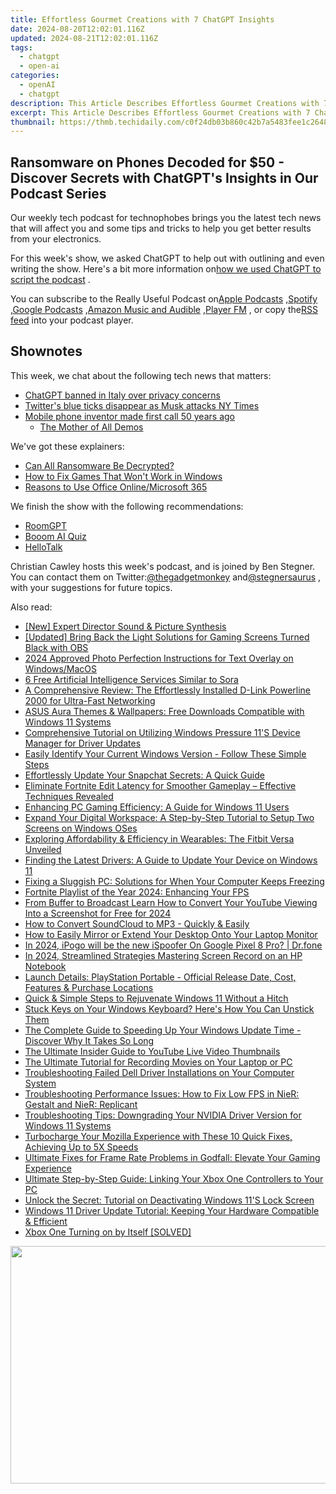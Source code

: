 ```yaml
---
title: Effortless Gourmet Creations with 7 ChatGPT Insights
date: 2024-08-20T12:02:01.116Z
updated: 2024-08-21T12:02:01.116Z
tags:
  - chatgpt
  - open-ai
categories:
  - openAI
  - chatgpt
description: This Article Describes Effortless Gourmet Creations with 7 ChatGPT Insights
excerpt: This Article Describes Effortless Gourmet Creations with 7 ChatGPT Insights
thumbnail: https://thmb.techidaily.com/c0f24db03b860c42b7a5483fee1c2648117629efa1bce5d10af4b04e6cf949ee.jpg
---
```


## Ransomware on Phones Decoded for $50 - Discover Secrets with ChatGPT's Insights in Our Podcast Series

 Our weekly tech podcast for technophobes brings you the latest tech news that will affect you and some tips and tricks to help you get better results from your electronics.

 For this week's show, we asked ChatGPT to help out with outlining and even writing the show. Here's a bit more information on[how we used ChatGPT to script the podcast](https://www.makeuseof.com/i-used-chatgpt-to-script-a-podcast-heres-what-happened/) .

 You can subscribe to the Really Useful Podcast on[Apple Podcasts](https://podcasts.apple.com/gb/podcast/the-really-useful-podcast/id1437847131?mt=2) ,[Spotify](https://open.spotify.com/show/283gDxLd6OTNEpRq6tN7ha) ,[Google Podcasts](https://www.google.com/podcasts?feed=aHR0cHM6Ly9hbmNob3IuZm0vcy8zMWJlNDcwL3BvZGNhc3QvcnNz) ,[Amazon Music and Audible](https://music.amazon.co.uk/podcasts/20ab73d4-5da2-46c7-a17f-dc6eb39bdb48/The-Really-Useful-Podcast) ,[Player FM](https://player.fm/series/the-really-useful-podcast-2491856) , or copy the[RSS feed](https://feeds.transistor.fm/the-really-useful-podcast) into your podcast player.

## Shownotes

This week, we chat about the following tech news that matters:

* [ChatGPT banned in Italy over privacy concerns](https://www.bbc.co.uk/news/technology-65139406)
* [Twitter's blue ticks disappear as Musk attacks NY Times](https://www.bbc.co.uk/news/technology-65156216)
* [Mobile phone inventor made first call 50 years ago](https://www.bbc.co.uk/news/technology-65112048)  
  * [The Mother of All Demos](https://www.youtube.com/watch?v=B6rKUf9DWRI)

We've got these explainers:

* [Can All Ransomware Be Decrypted?](https://www.makeuseof.com/can-all-ransomware-be-decrypted/)
* [How to Fix Games That Won't Work in Windows](https://www.makeuseof.com/fix-games-not-working-windows/)
* [Reasons to Use Office Online/Microsoft 365](https://www.makeuseof.com/tag/dont-pay-word-5-reasons-use-office-online/)

We finish the show with the following recommendations:

* [RoomGPT](http://https://www.roomgpt.io/)
* [Booom AI Quiz](https://booom.ai/)
* [HelloTalk](https://www.hellotalk.com/?lang=en)

 Christian Cawley hosts this week's podcast, and is joined by Ben Stegner. You can contact them on Twitter:[@thegadgetmonkey](https://twitter.com/thegadgetmonkey) and[@stegnersaurus](https://twitter.com/stegnersaurus) , with your suggestions for future topics.


<ins class="adsbygoogle"
     style="display:block"
     data-ad-format="autorelaxed"
     data-ad-client="ca-pub-7571918770474297"
     data-ad-slot="1223367746"></ins>



<ins class="adsbygoogle"
     style="display:block"
     data-ad-client="ca-pub-7571918770474297"
     data-ad-slot="8358498916"
     data-ad-format="auto"
     data-full-width-responsive="true"></ins>

<span class="atpl-alsoreadstyle">Also read:</span>
<div><ul>
<li><a href="https://youtube-stream.techidaily.com/new-expert-director-sound-and-picture-synthesis/"><u>[New] Expert Director  Sound & Picture Synthesis</u></a></li>
<li><a href="https://video-capture.techidaily.com/updated-bring-back-the-light-solutions-for-gaming-screens-turned-black-with-obs/"><u>[Updated] Bring Back the Light  Solutions for Gaming Screens Turned Black with OBS</u></a></li>
<li><a href="https://fox-glue.techidaily.com/2024-approved-photo-perfection-instructions-for-text-overlay-on-windowsmacos/"><u>2024 Approved  Photo Perfection  Instructions for Text Overlay on Windows/MacOS</u></a></li>
<li><a href="https://tech-hub.techidaily.com/6-free-artificial-intelligence-services-similar-to-sora/"><u>6 Free Artificial Intelligence Services Similar to Sora</u></a></li>
<li><a href="https://buynow-tips.techidaily.com/a-comprehensive-review-the-effortlessly-installed-d-link-powerline-2000-for-ultra-fast-networking/"><u>A Comprehensive Review: The Effortlessly Installed D-Link Powerline 2000 for Ultra-Fast Networking</u></a></li>
<li><a href="https://tech-haven.techidaily.com/asus-aura-themes-and-wallpapers-free-downloads-compatible-with-windows-11-systems/"><u>ASUS Aura Themes & Wallpapers: Free Downloads Compatible with Windows 11 Systems</u></a></li>
<li><a href="https://tech-haven.techidaily.com/comprehensive-tutorial-on-utilizing-windows-pressure-11s-device-manager-for-driver-updates/"><u>Comprehensive Tutorial on Utilizing Windows Pressure 11'S Device Manager for Driver Updates</u></a></li>
<li><a href="https://tech-haven.techidaily.com/easily-identify-your-current-windows-version-follow-these-simple-steps/"><u>Easily Identify Your Current Windows Version - Follow These Simple Steps</u></a></li>
<li><a href="https://tech-haven.techidaily.com/effortlessly-update-your-snapchat-secrets-a-quick-guide/"><u>Effortlessly Update Your Snapchat Secrets: A Quick Guide</u></a></li>
<li><a href="https://tech-haven.techidaily.com/eliminate-fortnite-edit-latency-for-smoother-gameplay-effective-techniques-revealed/"><u>Eliminate Fortnite Edit Latency for Smoother Gameplay – Effective Techniques Revealed</u></a></li>
<li><a href="https://tech-haven.techidaily.com/enhancing-pc-gaming-efficiency-a-guide-for-windows-11-users/"><u>Enhancing PC Gaming Efficiency: A Guide for Windows 11 Users</u></a></li>
<li><a href="https://tech-haven.techidaily.com/expand-your-digital-workspace-a-step-by-step-tutorial-to-setup-two-screens-on-windows-oses/"><u>Expand Your Digital Workspace: A Step-by-Step Tutorial to Setup Two Screens on Windows OSes</u></a></li>
<li><a href="https://buynow-tips.techidaily.com/exploring-affordability-and-efficiency-in-wearables-the-fitbit-versa-unveiled/"><u>Exploring Affordability & Efficiency in Wearables: The Fitbit Versa Unveiled</u></a></li>
<li><a href="https://tech-haven.techidaily.com/finding-the-latest-drivers-a-guide-to-update-your-device-on-windows-11/"><u>Finding the Latest Drivers: A Guide to Update Your Device on Windows 11</u></a></li>
<li><a href="https://tech-haven.techidaily.com/fixing-a-sluggish-pc-solutions-for-when-your-computer-keeps-freezing/"><u>Fixing a Sluggish PC: Solutions for When Your Computer Keeps Freezing</u></a></li>
<li><a href="https://tech-haven.techidaily.com/1723808170623-fortnite-playlist-of-the-year-2024-enhancing-your-fps/"><u>Fortnite Playlist of the Year 2024: Enhancing Your FPS</u></a></li>
<li><a href="https://youtube-stream.techidaily.com/from-buffer-to-broadcast-learn-how-to-convert-your-youtube-viewing-into-a-screenshot-for-free-for-2024/"><u>From Buffer to Broadcast  Learn How to Convert Your YouTube Viewing Into a Screenshot for Free for 2024</u></a></li>
<li><a href="https://tech-haven.techidaily.com/1723807992484-how-to-convert-soundcloud-to-mp3-quickly-and-easily/"><u>How to Convert SoundCloud to MP3 - Quickly & Easily</u></a></li>
<li><a href="https://tech-haven.techidaily.com/how-to-easily-mirror-or-extend-your-desktop-onto-your-laptop-monitor/"><u>How to Easily Mirror or Extend Your Desktop Onto Your Laptop Monitor</u></a></li>
<li><a href="https://pokemon-go-android.techidaily.com/in-2024-ipogo-will-be-the-new-ispoofer-on-google-pixel-8-pro-drfone-by-drfone-virtual-android/"><u>In 2024, iPogo will be the new iSpoofer On Google Pixel 8 Pro? | Dr.fone</u></a></li>
<li><a href="https://digital-screen-recording.techidaily.com/in-2024-streamlined-strategies-mastering-screen-record-on-an-hp-notebook/"><u>In 2024, Streamlined Strategies  Mastering Screen Record on an HP Notebook</u></a></li>
<li><a href="https://tech-recovery.techidaily.com/launch-details-playstation-portable-official-release-date-cost-features-and-purchase-locations/"><u>Launch Details: PlayStation Portable - Official Release Date, Cost, Features & Purchase Locations</u></a></li>
<li><a href="https://tech-haven.techidaily.com/1723807936385-quick-and-simple-steps-to-rejuvenate-windows-11-without-a-hitch/"><u>Quick & Simple Steps to Rejuvenate Windows 11 Without a Hitch</u></a></li>
<li><a href="https://tech-haven.techidaily.com/1723808328108-stuck-keys-on-your-windows-keyboard-heres-how-you-can-unstick-them/"><u>Stuck Keys on Your Windows Keyboard? Here's How You Can Unstick Them</u></a></li>
<li><a href="https://tech-haven.techidaily.com/the-complete-guide-to-speeding-up-your-windows-update-time-discover-why-it-takes-so-long/"><u>The Complete Guide to Speeding Up Your Windows Update Time - Discover Why It Takes So Long</u></a></li>
<li><a href="https://youtube-sure.techidaily.com/ltimate-insider-guide-to-youtube-live-video-thumbnails/"><u>The Ultimate Insider Guide to YouTube Live Video Thumbnails</u></a></li>
<li><a href="https://tech-haven.techidaily.com/the-ultimate-tutorial-for-recording-movies-on-your-laptop-or-pc/"><u>The Ultimate Tutorial for Recording Movies on Your Laptop or PC</u></a></li>
<li><a href="https://tech-haven.techidaily.com/troubleshooting-failed-dell-driver-installations-on-your-computer-system/"><u>Troubleshooting Failed Dell Driver Installations on Your Computer System</u></a></li>
<li><a href="https://tech-haven.techidaily.com/troubleshooting-performance-issues-how-to-fix-low-fps-in-nier-gestalt-and-nier-replicant/"><u>Troubleshooting Performance Issues: How to Fix Low FPS in NieR: Gestalt and NieR: Replicant</u></a></li>
<li><a href="https://tech-haven.techidaily.com/troubleshooting-tips-downgrading-your-nvidia-driver-version-for-windows-11-systems/"><u>Troubleshooting Tips: Downgrading Your NVIDIA Driver Version for Windows 11 Systems</u></a></li>
<li><a href="https://tech-haven.techidaily.com/turbocharge-your-mozilla-experience-with-these-10-quick-fixes-achieving-up-to-5x-speeds/"><u>Turbocharge Your Mozilla Experience with These 10 Quick Fixes, Achieving Up to 5X Speeds</u></a></li>
<li><a href="https://tech-haven.techidaily.com/ultimate-fixes-for-frame-rate-problems-in-godfall-elevate-your-gaming-experience/"><u>Ultimate Fixes for Frame Rate Problems in Godfall: Elevate Your Gaming Experience</u></a></li>
<li><a href="https://tech-haven.techidaily.com/ultimate-step-by-step-guide-linking-your-xbox-one-controllers-to-your-pc/"><u>Ultimate Step-by-Step Guide: Linking Your Xbox One Controllers to Your PC</u></a></li>
<li><a href="https://tech-haven.techidaily.com/unlock-the-secret-tutorial-on-deactivating-windows-11s-lock-screen/"><u>Unlock the Secret: Tutorial on Deactivating Windows 11'S Lock Screen</u></a></li>
<li><a href="https://tech-haven.techidaily.com/windows-11-driver-update-tutorial-keeping-your-hardware-compatible-and-efficient/"><u>Windows 11 Driver Update Tutorial: Keeping Your Hardware Compatible & Efficient</u></a></li>
<li><a href="https://tech-haven.techidaily.com/xbox-one-turning-on-by-itself-solved/"><u>Xbox One Turning on by Itself [SOLVED]</u></a></li>
</ul></div>

<!-- affiliate ads begin -->
<a href="https://twopages.pxf.io/c/5597632/2016067/18544" target="_top" id="2016067"><img src="//a.impactradius-go.com/display-ad/18544-2016067" border="0" alt="" width="1020" height="380"/></a><img height="0" width="0" src="https://imp.pxf.io/i/5597632/2016067/18544" style="position:absolute;visibility:hidden;" border="0" />
<!-- affiliate ads end -->